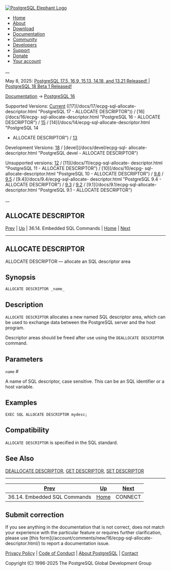 [ ![PostgreSQL Elephant Logo](/media/img/about/press/elephant.png) ](/)

  * [Home](/ "Home")
  * [About](/about/ "About")
  * [Download](/download/ "Download")
  * [Documentation](/docs/ "Documentation")
  * [Community](/community/ "Community")
  * [Developers](/developer/ "Developers")
  * [Support](/support/ "Support")
  * [Donate](/about/donate/ "Donate")
  * [Your account](/account/ "Your account")

__

May 8, 2025: [ PostgreSQL 17.5, 16.9, 15.13, 14.18, and 13.21 Released! ](/about/news/postgresql-175-169-1513-1418-and-1321-released-3072/) | [ PostgreSQL 18 Beta 1 Released! ](/about/news/postgresql-18-beta-1-released-3070/)

[Documentation](/docs/ "Documentation") -> [PostgreSQL
16](/docs/16/index.html)

Supported Versions: [Current](/docs/current/ecpg-sql-allocate-descriptor.html
"PostgreSQL 17 - ALLOCATE DESCRIPTOR") ([17](/docs/17/ecpg-sql-allocate-
descriptor.html "PostgreSQL 17 - ALLOCATE DESCRIPTOR")) / [16](/docs/16/ecpg-
sql-allocate-descriptor.html "PostgreSQL 16 - ALLOCATE DESCRIPTOR") /
[15](/docs/15/ecpg-sql-allocate-descriptor.html "PostgreSQL 15 - ALLOCATE
DESCRIPTOR") / [14](/docs/14/ecpg-sql-allocate-descriptor.html "PostgreSQL 14
- ALLOCATE DESCRIPTOR") / [13](/docs/13/ecpg-sql-allocate-descriptor.html
"PostgreSQL 13 - ALLOCATE DESCRIPTOR")

Development Versions: [18](/docs/18/ecpg-sql-allocate-descriptor.html
"PostgreSQL 18 - ALLOCATE DESCRIPTOR") / [devel](/docs/devel/ecpg-sql-
allocate-descriptor.html "PostgreSQL devel - ALLOCATE DESCRIPTOR")

Unsupported versions: [12](/docs/12/ecpg-sql-allocate-descriptor.html
"PostgreSQL 12 - ALLOCATE DESCRIPTOR") / [11](/docs/11/ecpg-sql-allocate-
descriptor.html "PostgreSQL 11 - ALLOCATE DESCRIPTOR") / [10](/docs/10/ecpg-
sql-allocate-descriptor.html "PostgreSQL 10 - ALLOCATE DESCRIPTOR") /
[9.6](/docs/9.6/ecpg-sql-allocate-descriptor.html "PostgreSQL 9.6 - ALLOCATE
DESCRIPTOR") / [9.5](/docs/9.5/ecpg-sql-allocate-descriptor.html "PostgreSQL
9.5 - ALLOCATE DESCRIPTOR") / [9.4](/docs/9.4/ecpg-sql-allocate-
descriptor.html "PostgreSQL 9.4 - ALLOCATE DESCRIPTOR") /
[9.3](/docs/9.3/ecpg-sql-allocate-descriptor.html "PostgreSQL 9.3 - ALLOCATE
DESCRIPTOR") / [9.2](/docs/9.2/ecpg-sql-allocate-descriptor.html "PostgreSQL
9.2 - ALLOCATE DESCRIPTOR") / [9.1](/docs/9.1/ecpg-sql-allocate-
descriptor.html "PostgreSQL 9.1 - ALLOCATE DESCRIPTOR")

__

ALLOCATE DESCRIPTOR  
---  
[Prev](ecpg-sql-commands.html "36.14. Embedded SQL Commands")  | [Up](ecpg-sql-commands.html "36.14. Embedded SQL Commands") | 36.14. Embedded SQL Commands | [Home](index.html "PostgreSQL 16.9 Documentation") |  [Next](ecpg-sql-connect.html "CONNECT")  
  
* * *

## ALLOCATE DESCRIPTOR

ALLOCATE DESCRIPTOR — allocate an SQL descriptor area

## Synopsis

    
    
    ALLOCATE DESCRIPTOR _name_
    

## Description

`ALLOCATE DESCRIPTOR` allocates a new named SQL descriptor area, which can be
used to exchange data between the PostgreSQL server and the host program.

Descriptor areas should be freed after use using the `DEALLOCATE DESCRIPTOR`
command.

## Parameters

_`name`_ #

    

A name of SQL descriptor, case sensitive. This can be an SQL identifier or a
host variable.

## Examples

    
    
    EXEC SQL ALLOCATE DESCRIPTOR mydesc;
    

## Compatibility

`ALLOCATE DESCRIPTOR` is specified in the SQL standard.

## See Also

[DEALLOCATE DESCRIPTOR](ecpg-sql-deallocate-descriptor.html "DEALLOCATE
DESCRIPTOR"), [GET DESCRIPTOR](ecpg-sql-get-descriptor.html "GET DESCRIPTOR"),
[SET DESCRIPTOR](ecpg-sql-set-descriptor.html "SET DESCRIPTOR")

* * *

[Prev](ecpg-sql-commands.html "36.14. Embedded SQL Commands")  | [Up](ecpg-sql-commands.html "36.14. Embedded SQL Commands") |  [Next](ecpg-sql-connect.html "CONNECT")  
---|---|---  
36.14. Embedded SQL Commands  | [Home](index.html "PostgreSQL 16.9 Documentation") |  CONNECT  
  
## Submit correction

If you see anything in the documentation that is not correct, does not match
your experience with the particular feature or requires further clarification,
please use [this form](/account/comments/new/16/ecpg-sql-allocate-
descriptor.html/) to report a documentation issue.

[Privacy Policy](/about/privacypolicy) | [Code of Conduct](/about/policies/coc/) | [About PostgreSQL](/about/) | [Contact](/about/contact/)  

Copyright (C) 1996-2025 The PostgreSQL Global Development Group

